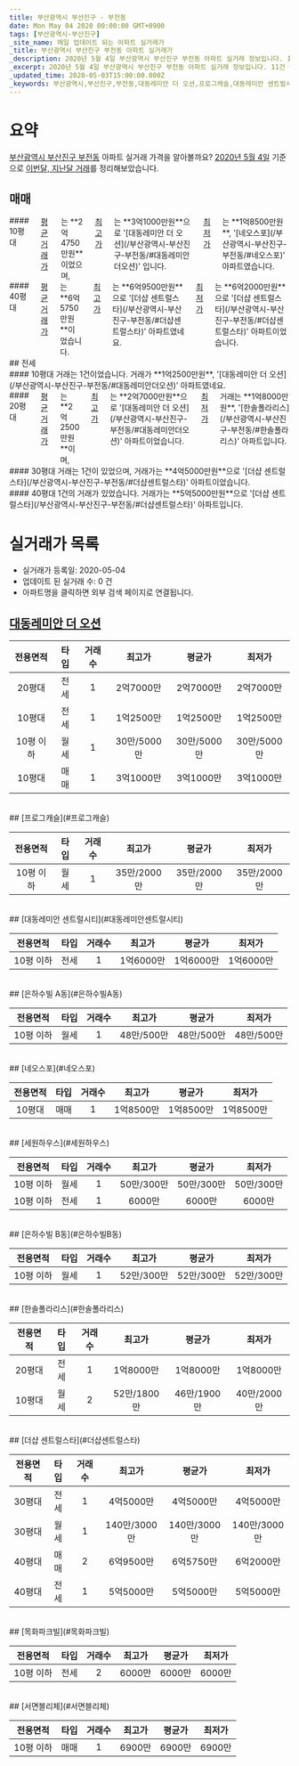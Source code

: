 ```yaml
---
title: 부산광역시 부산진구 - 부전동
date: Mon May 04 2020 00:00:00 GMT+0900
tags: [부산광역시-부산진구]
_site_name: 매일 업데이트 되는 아파트 실거래가
_title: 부산광역시 부산진구 부전동 아파트 실거래가
_description: 2020년 5월 4일 부산광역시 부산진구 부전동 아파트 실거래 정보입니다. 11건 아파트 정보가 있습니다.
_excerpt: 2020년 5월 4일 부산광역시 부산진구 부전동 아파트 실거래 정보입니다. 11건 아파트 정보가 있습니다.
_updated_time: 2020-05-03T15:00:00.000Z
_keywords: 부산광역시,부산진구,부전동,대동레미안 더 오션,프로그캐슬,대동레미안 센트럴시티,은하수빌 A동,네오스포,세원하우스,은하수빌 B동,한솔폴라리스,더샵 센트럴스타,목화파크빌,서면블리체
---
```





# 요약
<ins>부산광역시 부산진구 부전동</ins> 아파트 실거래 가격을 알아볼까요? <ins>2020년 5월 4일</ins> 기준으로 <ins>이번달, 지난달 거래</ins>를 정리해보았습니다.

## 매매
<div class="container">
<div class="six columns" markdown="1">
#### 10평대
<ins>평균 거래가</ins>는 **2억4750만원**이었으며, <ins>최고가</ins>는 **3억1000만원**으로 '[대동레미안 더 오션](/부산광역시-부산진구-부전동/#대동레미안더오션)' 입니다. <ins>최저가</ins>는 **1억8500만원**, '[네오스포](/부산광역시-부산진구-부전동/#네오스포)' 아파트였습니다.
</div>
<div class="six columns" markdown="1">
#### 40평대
<ins>평균 거래가</ins>는 **6억5750만원**이었습니다. <ins>최고가</ins>는 **6억9500만원**으로 '[더샵 센트럴스타](/부산광역시-부산진구-부전동/#더샵센트럴스타)' 아파트였네요. <ins>최저가</ins>는 **6억2000만원**으로 '[더샵 센트럴스타](/부산광역시-부산진구-부전동/#더샵센트럴스타)' 아파트이었습니다.
</div>
</div>
## 전세
<div class="container">
<div class="six columns" markdown="1">
#### 10평대
거래는 1건이었습니다. 거래가 **1억2500만원**, '[대동레미안 더 오션](/부산광역시-부산진구-부전동/#대동레미안더오션)' 아파트였네요.
</div>
<div class="six columns" markdown="1">
#### 20평대
<ins>평균 거래가</ins>는 **2억2500만원**이며, <ins>최고가</ins>는 **2억7000만원**으로 '[대동레미안 더 오션](/부산광역시-부산진구-부전동/#대동레미안더오션)' 아파트이었습니다. <ins>최저가</ins> 거래는 **1억8000만원**, '[한솔폴라리스](/부산광역시-부산진구-부전동/#한솔폴라리스)' 아파트입니다.
</div>
</div>
<div class="container">
<div class="six columns" markdown="1">
#### 30평대
거래는 1건이 있었으며, 거래가는 **4억5000만원**으로 '[더샵 센트럴스타](/부산광역시-부산진구-부전동/#더샵센트럴스타)' 아파트이었습니다.
</div>
<div class="six columns" markdown="1">
#### 40평대
1건의 거래가 있었습니다. 거래가는 **5억5000만원**으로 '[더샵 센트럴스타](/부산광역시-부산진구-부전동/#더샵센트럴스타)' 아파트입니다.
</div>
</div>



# 실거래가 목록
- 실거래가 등록일: 2020-05-04
- 업데이트 된 실거래 수: 0 건
- 아파트명을 클릭하면 외부 검색 페이지로 연결됩니다.

## [대동레미안 더 오션](#대동레미안더오션)

|전용면적|타입|거래수|최고가|평균가|최저가|
|:---:|:---:|:---:|:---:|:---:|:---:|
|20평대|<span class="deal-type-2">전세</span>|1|2억7000만|2억7000만|2억7000만|
|10평대|<span class="deal-type-2">전세</span>|1|1억2500만|1억2500만|1억2500만|
|10평 이하|<span class="deal-type-3">월세</span>|1|30만/5000만|30만/5000만|30만/5000만|
|10평대|<span class="deal-type-1">매매</span>|1|3억1000만|3억1000만|3억1000만|

<br/>
## [프로그캐슬](#프로그캐슬)

|전용면적|타입|거래수|최고가|평균가|최저가|
|:---:|:---:|:---:|:---:|:---:|:---:|
|10평 이하|<span class="deal-type-3">월세</span>|1|35만/2000만|35만/2000만|35만/2000만|

<br/>
## [대동레미안 센트럴시티](#대동레미안센트럴시티)

|전용면적|타입|거래수|최고가|평균가|최저가|
|:---:|:---:|:---:|:---:|:---:|:---:|
|10평 이하|<span class="deal-type-2">전세</span>|1|1억6000만|1억6000만|1억6000만|

<br/>
## [은하수빌 A동](#은하수빌A동)

|전용면적|타입|거래수|최고가|평균가|최저가|
|:---:|:---:|:---:|:---:|:---:|:---:|
|10평 이하|<span class="deal-type-3">월세</span>|1|48만/500만|48만/500만|48만/500만|

<br/>
## [네오스포](#네오스포)

|전용면적|타입|거래수|최고가|평균가|최저가|
|:---:|:---:|:---:|:---:|:---:|:---:|
|10평대|<span class="deal-type-1">매매</span>|1|1억8500만|1억8500만|1억8500만|

<br/>
## [세원하우스](#세원하우스)

|전용면적|타입|거래수|최고가|평균가|최저가|
|:---:|:---:|:---:|:---:|:---:|:---:|
|10평 이하|<span class="deal-type-3">월세</span>|1|50만/300만|50만/300만|50만/300만|
|10평 이하|<span class="deal-type-2">전세</span>|1|6000만|6000만|6000만|

<br/>
## [은하수빌 B동](#은하수빌B동)

|전용면적|타입|거래수|최고가|평균가|최저가|
|:---:|:---:|:---:|:---:|:---:|:---:|
|10평 이하|<span class="deal-type-3">월세</span>|1|52만/300만|52만/300만|52만/300만|

<br/>
## [한솔폴라리스](#한솔폴라리스)

|전용면적|타입|거래수|최고가|평균가|최저가|
|:---:|:---:|:---:|:---:|:---:|:---:|
|20평대|<span class="deal-type-2">전세</span>|1|1억8000만|1억8000만|1억8000만|
|10평대|<span class="deal-type-3">월세</span>|2|52만/1800만|46만/1900만|40만/2000만|

<br/>
## [더샵 센트럴스타](#더샵센트럴스타)

|전용면적|타입|거래수|최고가|평균가|최저가|
|:---:|:---:|:---:|:---:|:---:|:---:|
|30평대|<span class="deal-type-2">전세</span>|1|4억5000만|4억5000만|4억5000만|
|30평대|<span class="deal-type-3">월세</span>|1|140만/3000만|140만/3000만|140만/3000만|
|40평대|<span class="deal-type-1">매매</span>|2|6억9500만|6억5750만|6억2000만|
|40평대|<span class="deal-type-2">전세</span>|1|5억5000만|5억5000만|5억5000만|

<br/>
## [목화파크빌](#목화파크빌)

|전용면적|타입|거래수|최고가|평균가|최저가|
|:---:|:---:|:---:|:---:|:---:|:---:|
|10평 이하|<span class="deal-type-2">전세</span>|2|6000만|6000만|6000만|

<br/>
## [서면블리체](#서면블리체)

|전용면적|타입|거래수|최고가|평균가|최저가|
|:---:|:---:|:---:|:---:|:---:|:---:|
|10평 이하|<span class="deal-type-1">매매</span>|1|6900만|6900만|6900만|

<br/>



